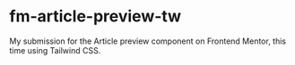 # fm-article-preview-tw
My submission for the Article preview component on Frontend Mentor, this time using Tailwind CSS.
